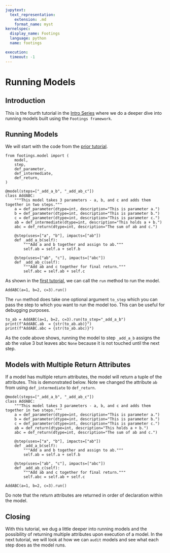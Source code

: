 ```yaml
---
jupytext:
  text_representation:
    extension: .md
    format_name: myst
kernelspec:
  display_name: Footings
  language: python
  name: footings

execution:
  timeout: -1
---
```


# Running Models

## Introduction

This is the fourth tutorial in the [Intro Series](index.md) where we do a deeper dive into running models built using the `Footings framework`.

## Running Models

We will start with the code from the [prior tutorial](3-documenting-models.md).

```{code-cell} ipython3
from footings.model import (
    model,
    step,
    def_parameter,
    def_intermediate,
    def_return,
)

@model(steps=["_add_a_b", "_add_ab_c"])
class AddABC:
    """This model takes 3 parameters - a, b, and c and adds them together in two steps."""
    a = def_parameter(dtype=int, description="This is parameter a.")
    b = def_parameter(dtype=int, description="This is parameter b.")
    c = def_parameter(dtype=int, description="This is parameter c.")
    ab = def_intermediate(dtype=int, description="This holds a + b.")
    abc = def_return(dtype=int, description="The sum of ab and c.")

    @step(uses=["a", "b"], impacts=["ab"])
    def _add_a_b(self):
        """Add a and b together and assign to ab."""
        self.ab = self.a + self.b

    @step(uses=["ab", "c"], impacts=["abc"])
    def _add_ab_c(self):
        """Add ab and c together for final return."""
        self.abc = self.ab + self.c
```

As shown in the [first tutorial](1-building-a-model.md), we can call the `run` method to run the model.

```{code-cell} ipython3
AddABC(a=1, b=2, c=3).run()
```

The `run` method does take one optional argument `to_step` which you can pass the step to which you want to run the model too. This can be useful for debugging purposes.

```{code-cell} ipython3
to_ab = AddABC(a=1, b=2, c=3).run(to_step="_add_a_b")
print(f"AddABC.ab  = {str(to_ab.ab)}")
print(f"AddABC.abc = {str(to_ab.abc)}")
```

As the code above shows, running the model to step `_add_a_b` assigns the ab the value 3 but leaves abc `None` because it is not touched until the next step.

## Models with Multiple Return Attributes

If a model has multiple return attributes, the model will return a tuple of the attributes. This is demonstrated below. Note we changed the attribute `ab` from using `def_intermediate` to `def_return`.

```{code-cell} ipython3
@model(steps=["_add_a_b", "_add_ab_c"])
class AddABC:
    """This model takes 3 parameters - a, b, and c and adds them together in two steps."""
    a = def_parameter(dtype=int, description="This is parameter a.")
    b = def_parameter(dtype=int, description="This is parameter b.")
    c = def_parameter(dtype=int, description="This is parameter c.")
    ab = def_return(dtype=int, description="This holds a + b.")
    abc = def_return(dtype=int, description="The sum of ab and c.")

    @step(uses=["a", "b"], impacts=["ab"])
    def _add_a_b(self):
        """Add a and b together and assign to ab."""
        self.ab = self.a + self.b

    @step(uses=["ab", "c"], impacts=["abc"])
    def _add_ab_c(self):
        """Add ab and c together for final return."""
        self.abc = self.ab + self.c

AddABC(a=1, b=2, c=3).run()
```

Do note that the return attributes are returned in order of declaration within the model.

## Closing

With this tutorial, we dug a little deeper into running models and the possibility of returning multiple attributes upon execution of a model. In the next tutorial, we will look at how we can `audit` models and see what each step does as the model runs.
